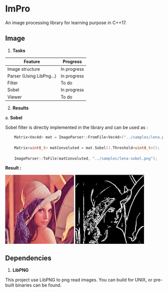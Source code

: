 # ImPro

An image processing library for learning purpose in C++17.

## Image 

1. __Tasks__

| Feature | Progress |
|---------|----------|
| Image structure | In progress |
| Parser (Using LibPng...) | In progress |
| Filter | To do |
| Sobel | In progress |
| Viewer | To do |

2. __Results__

a. __Sobel__

Sobel filter is directly implemented in the library and can be used as :

```cpp
    Matrix<Vec4d> mat = ImageParser::FromFile<Vec4d>("../samples/lena.png", 4);

    Matrix<uint8_t> matConvoluted = mat.Sobel().Threshold<uint8_t>();

    ImageParser::ToFile(matConvoluted, "../samples/lena-sobel.png");
```

__Result :__ 

![Lena Classic](samples/lena.png) ![Lena Sobel](readmefiles/lena-sobel.jpg) 

## Dependencies

1. __LibPNG__

This project use LibPNG to png read images. You can build for 
UNIX, or pre-built binaries can be found.
  